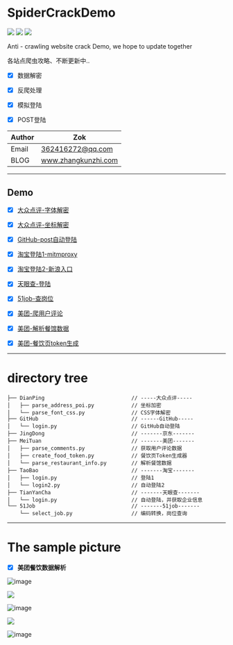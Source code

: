 # SpiderCrackDemo


![](https://zok-blog.oss-cn-hangzhou.aliyuncs.com/ico/python-3.7-green.svg) 
![](https://zok-blog.oss-cn-hangzhou.aliyuncs.com/ico/Scrapy-1.6.0-blue.svg) 
![](https://zok-blog.oss-cn-hangzhou.aliyuncs.com/ico/selenium-3.141.0-yellew.svg) 

Anti - crawling website crack Demo, we hope to update together

各站点爬虫攻略、不断更新中..
- [x] 数据解密
- [x] 反爬处理
- [x] 模拟登陆
- [x] POST登陆


| Author  | Zok |
| --- | --- |
| Email | 362416272@qq.com  |
| BLOG | www.zhangkunzhi.com |

-------
## Demo
- [x] [大众点评-字体解密](https://github.com/wkunzhi/SpiderCrackDemo/tree/master/DianPing)
- [x] [大众点评-坐标解密](https://github.com/wkunzhi/SpiderCrackDemo/tree/master/DianPing)
- [x] [GitHub-post自动登陆](https://github.com/wkunzhi/SpiderCrackDemo/tree/master/GitHub)
- [x] [淘宝登陆1-mitmproxy](https://github.com/wkunzhi/SpiderCrackDemo/tree/master/TaoBao)
- [x] [淘宝登陆2-新浪入口](https://github.com/wkunzhi/SpiderCrackDemo/tree/master/TaoBao)
- [x] [天眼查-登陆](https://github.com/wkunzhi/SpiderCrackDemo/tree/master/TianYanCha)
- [x] [51job-查岗位](https://github.com/wkunzhi/SpiderCrackDemo/tree/master/51Job)
- [x] [美团-爬用户评论](https://github.com/wkunzhi/SpiderCrackDemo/tree/master/MeiTuan)
- [x] [美团-解析餐馆数据](https://github.com/wkunzhi/SpiderCrackDemo/tree/master/MeiTuan)
- [x] [美团-餐饮页token生成](https://github.com/wkunzhi/SpiderCrackDemo/tree/master/MeiTuan)


<hr>


# directory tree



```
├── DianPing                            // -----大众点评-----
│   ├── parse_address_poi.py            // 坐标加密
│   └── parse_font_css.py               // CSS字体解密
├── GitHub                              // ------GitHub-----
│   └── login.py                        // GitHub自动登陆
├── JingDong                            // -------京东-------
├── MeiTuan                             // -------美团-------
│   ├── parse_comments.py               // 获取用户评论数据
│   ├── create_food_token.py            // 餐饮页Token生成器
│   └── parse_restaurant_info.py        // 解析餐馆数据
├── TaoBao                              // -------淘宝-------
│   ├── login.py                        // 登陆1
│   └── login2.py                       // 自动登陆2
├── TianYanCha                          // -------天眼查-------
│   └── login.py                        // 自动登陆，并获取企业信息
└── 51Job                               // -------51job-------
    └── select_job.py                   // 编码转换，岗位查询

```


<hr>


# The sample picture

- [x] **美团餐饮数据解析**

![image](https://zok-blog.oss-cn-hangzhou.aliyuncs.com/gif/%E7%BE%8E%E5%9B%A2%E9%A4%90%E9%A6%86%E6%95%B0%E6%8D%AE%E6%BC%94%E7%A4%BA.gif)


![](https://zok-blog.oss-cn-hangzhou.aliyuncs.com/images/51Job-CSV%E5%82%A8%E5%AD%98-green.svg) 

![image](https://zok-blog.oss-cn-hangzhou.aliyuncs.com/images/WX20190415-210839%402x.png)

![](https://zok-blog.oss-cn-hangzhou.aliyuncs.com/ico/%E7%BE%8E%E5%9B%A2-csv-green.svg) 

![image](https://zok-blog.oss-cn-hangzhou.aliyuncs.com/images/%E7%BE%8E%E5%9B%A2%E8%AF%84%E8%AE%BA.png)


